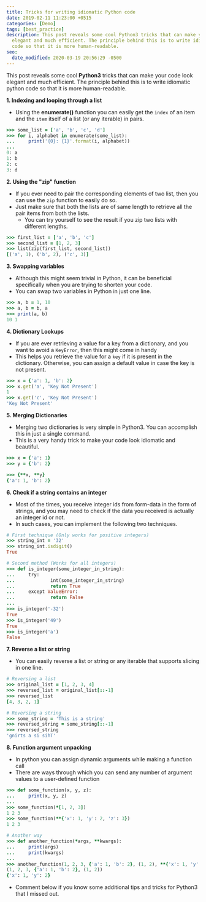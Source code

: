 ```yaml
---
title: Tricks for writing idiomatic Python code
date: 2019-02-11 11:23:00 +0515
categories: [Demo]
tags: [best_practice]
description: This post reveals some cool Python3 tricks that can make your code look
  elegant and much efficient. The principle behind this is to write idiomatic python
  code so that it is more human-readable.
seo:
  date_modified: 2020-03-19 20:56:29 -0500
---
```


This post reveals some cool **Python3** tricks that can make your code look elegant and
much efficient. The principle behind this is to write idiomatic python code so that
it is more human-readable.


**1. Indexing and looping through a list**
- Using the **enumerate()** function you can easily get the `index` of an item and the
`item` itself of a list (or any iterable) in pairs.

```ruby
>>> some_list = ['a', 'b', 'c', 'd']
>>> for i, alphabet in enumerate(some_list):
...     print('{0}: {1}'.format(i, alphabet))
... 
0: a
1: b
2: c
3: d
```

**2. Using the "zip" function**
- If you ever need to pair the corresponding elements of two list, then you can use the
`zip` function to easily do so.
- Just make sure that both the lists are of same length to retrieve all the pair items
from both the lists.
    - You can try yourself to see the result if you zip two lists with different lengths.

```ruby
>>> first_list = ['a', 'b', 'c']
>>> second_list = [1, 2, 3]
>>> list(zip(first_list, second_list))
[('a', 1), ('b', 2), ('c', 3)]
```

**3. Swapping variables**
- Although this might seem trivial in Python, it can be beneficial specifically when
you are trying to shorten your code.
- You can swap two variables in Python in just one line.
```ruby
>>> a, b = 1, 10
>>> a, b = b, a
>>> print(a, b)
10 1
```

**4. Dictionary Lookups**
- If you are ever retrieving a value for a key from a dictionary, and you want to avoid
a `KeyError`, then this might come in handy
- This helps you retrieve the value for a `key` if it is present in the dictionary.
Otherwise, you can assign a default value in case the key is not present.
```ruby
>>> x = {'a': 1, 'b': 2}
>>> x.get('a', 'Key Not Present')
1
>>> x.get('c', 'Key Not Present')
'Key Not Present'
```
    
**5. Merging Dictionaries**
- Merging two dictionaries is very simple in Python3. You can accomplish this in just
a single command.
- This is a very handy trick to make your code look idiomatic and beautiful.

```ruby
>>> x = {'a': 1}
>>> y = {'b': 2}

>>> {**x, **y}
{'a': 1, 'b': 2}
```

**6. Check if a string contains an integer**
- Most of the times, you receive integer ids from form-data in the form of strings, and
you may need to check if the data you received is actually an integer id or not.
- In such cases, you can implement the following two techniques.

```ruby
# First technique (Only works for positive integers)
>>> string_int = '32'
>>> string_int.isdigit()
True

# Second method (Works for all integers)
>>> def is_integer(some_integer_in_string):
...     try:
...             int(some_integer_in_string)
...             return True
...     except ValueError:
...             return False
... 
>>> is_integer('-32')
True
>>> is_integer('49')
True
>>> is_integer('a')
False
```

**7. Reverse a list or string**
- You can easily reverse a list or string or any iterable that supports slicing in 
one line.

```ruby
# Reversing a list
>>> original_list = [1, 2, 3, 4]
>>> reversed_list = original_list[::-1]
>>> reversed_list
[4, 3, 2, 1]

# Reversing a string
>>> some_string = 'This is a string'
>>> reversed_string = some_string[::-1]
>>> reversed_string
'gnirts a si sihT'
```

**8. Function argument unpacking**
- In python you can assign dynamic arguments while making a function call
- There are ways through which you can send any number of argument values to a user-defined
function

```ruby
>>> def some_function(x, y, z):
...     print(x, y, z)
... 
>>> some_function(*[1, 2, 3])
1 2 3
>>> some_function(**{'x': 1, 'y': 2, 'z': 3})
1 2 3

# Another way
>>> def another_function(*args, **kwargs):
...     print(args)
...     print(kwargs)
...
>>> another_function(1, 2, 3, {'a': 1, 'b': 2}, (1, 2), **{'x': 1, 'y': 2})
(1, 2, 3, {'a': 1, 'b': 2}, (1, 2))
{'x': 1, 'y': 2}
```



- Comment below if you know some additional tips and tricks for Python3 that I missed 
out.
